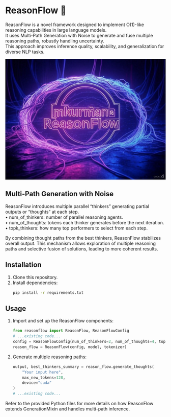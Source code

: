 # ReasonFlow 🧠

ReasonFlow is a novel framework designed to implement O(1)-like reasoning capabilities in large language models.  
It uses Multi-Path Generation with Noise to generate and fuse multiple reasoning paths, robustly handling uncertainty.  
This approach improves inference quality, scalability, and generalization for diverse NLP tasks.

![ReasonFlow by mkurman; Grok 3 image](/assets/reasonflow.jpg)

## Multi-Path Generation with Noise
ReasonFlow introduces multiple parallel “thinkers” generating partial outputs or “thoughts” at each step.  
• num_of_thinkers: number of parallel reasoning agents.  
• num_of_thoughts: tokens each thinker generates before the next iteration.  
• topk_thinkers: how many top performers to select from each step.  

By combining thought paths from the best thinkers, ReasonFlow stabilizes overall output. This mechanism allows exploration of multiple reasoning paths and selective fusion of solutions, leading to more coherent results.

## Installation

1. Clone this repository.  
2. Install dependencies:  
   ```bash
   pip install -r requirements.txt
   ```

## Usage

1. Import and set up the ReasonFlow components:  
   ```python
   from reasonflow import ReasonFlow, ReasonFlowConfig
   # ...existing code...
   config = ReasonFlowConfig(num_of_thinkers=2, num_of_thoughts=4, topk_thinkers=1)
   reason_flow = ReasonFlow(config, model, tokenizer)
   ```
2. Generate multiple reasoning paths:
   ```python
   output, best_thinkers_summary = reason_flow.generate_thoughts(
       "Your input here",
       max_new_tokens=128,
       device="cuda"
   )
   # ...existing code...
   ```

Refer to the provided Python files for more details on how ReasonFlow extends GenerationMixin and handles multi-path inference.
